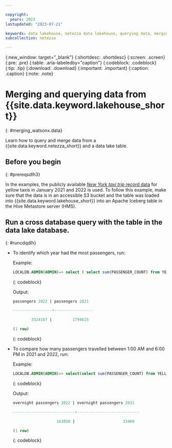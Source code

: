 ```yaml
---

copyright:
  years: 2023
lastupdated: "2023-07-21"

keywords: data lakehouse, netezza data lakehouse, querying data, merging data, netezza with watsonx.data
subcollection: netezza

---
```


{:new_window: target="_blank"}
{:shortdesc: .shortdesc}
{:screen: .screen}
{:pre: .pre}
{:table: .aria-labeledby="caption"}
{:codeblock: .codeblock}
{:tip: .tip}
{:download: .download}
{:important: .important}
{:caption: .caption}
{:note: .note}

# Merging and querying data from {{site.data.keyword.lakehouse_short}}
{: #merging_watsonx.data}

Learn how to query and merge data from a {{site.data.keyword.netezza_short}} and a data lake table.

## Before you begin
{: #prereqsdlh3}

In the examples, the publicly available [*New York taxi trip* record data](https://www1.nyc.gov/site/tlc/about/tlc-trip-record-data.page) for yellow taxis in January 2021 and 2022 is used. To follow this example, make sure that the data is in an accessible S3 bucket and the table was loaded into {{site.data.keyword.lakehouse_short}} into an Apache Iceberg table in the Hive Metastore server (HMS).

## Run a cross database query with the table in the data lake database.
{: #runcdqdlh}

- To identify which year had the most passengers, run:

   Example:

   ```sql
   LOCALDB.ADMIN(ADMIN)=> select ( select sum(PASSENGER_COUNT) from YELLOW_TAXI_JANUARY_2022_LOADED) as "passengers 2022",( select sum(PASSENGER_COUNT) from MYLAKE.TAXIDATA.YELLOW_TAXI_JANUARY_2021) as "passengers 2021";
   ```
   {: codeblock}

   Output:

   ```sql
   passengers 2022 | passengers 2021

   -----------------+-----------------

           3324167 |         1794615

   (1 row)
   ```
   {: codeblock}

- To compare how many passengers travelled between 1:00 AM and 6:00 PM in 2021 and 2022, run:

   Example:

   ```sql
   LOCALDB.ADMIN(ADMIN)=> select(select sum(PASSENGER_COUNT) from YELLOW_TAXI_JANUARY_2022_LOADED where TPEP_PICKUP_DATETIME::time > '1:00am' and TPEP_PICKUP_DATETIME::time < '6:00am') as "overnight passengers 2022", (select sum(PASSENGER_COUNT) from MYLAKE.TAXIDATA.YELLOW_TAXI_JANUARY_2021 where TPEP_PICKUP_DATETIME::time > '1:00am' and TPEP_PICKUP_DATETIME::time < '6:00am') as "overnight passengers 2021";
   ```
   {: codeblock}

   Output:

   ```sql
   overnight passengers 2022 | overnight passengers 2021

   ---------------------------+---------------------------

                      163058 |                     33469

   (1 row)
   ```
   {: codeblock}
